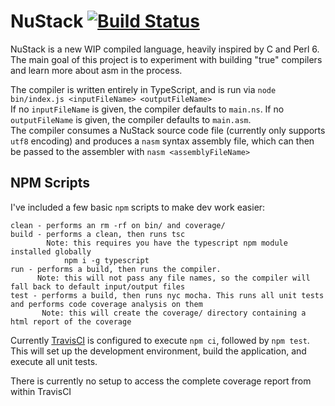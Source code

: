 # NuStack [![Build Status](https://travis-ci.com/dylanrenwick/NuStack.svg?branch=master)](https://travis-ci.com/dylanrenwick/NuStack)
NuStack is a new WIP compiled language, heavily inspired by C and Perl 6.  
The main goal of this project is to experiment with building "true" compilers and learn more about asm in the process.

The compiler is written entirely in TypeScript, and is run via `node bin/index.js <inputFileName> <outputFileName>`  
If no `inputFileName` is given, the compiler defaults to `main.ns`. If no `outputFileName` is given, the compiler defaults to `main.asm`.  
The compiler consumes a NuStack source code file (currently only supports `utf8` encoding) and produces a `nasm` syntax assembly file, which can then be passed to the assembler with `nasm <assemblyFileName>`

## NPM Scripts

I've included a few basic `npm` scripts to make dev work easier:
```
clean - performs an rm -rf on bin/ and coverage/
build - performs a clean, then runs tsc
        Note: this requires you have the typescript npm module installed globally
            npm i -g typescript
run - performs a build, then runs the compiler.
      Note: this will not pass any file names, so the compiler will fall back to default input/output files
test - performs a build, then runs nyc mocha. This runs all unit tests and performs code coverage analysis on them
       Note: this will create the coverage/ directory containing a html report of the coverage
```
Currently [TravisCI](https://travis-ci.com/dylanrenwick/NuStack) is configured to execute `npm ci`, followed by `npm test`.  
This will set up the development environment, build the application, and execute all unit tests.

There is currently no setup to access the complete coverage report from within TravisCI
